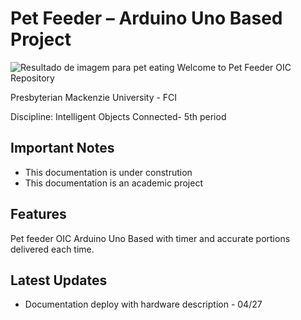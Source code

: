 # Pet Feeder – Arduino Uno Based Project

![Resultado de imagem para pet eating](https://pv-web-01t.s3.amazonaws.com/wordpress/wp-content/uploads/2013/12/Pets-that-Dont-Chew-Their-Food.jpg)
Welcome to Pet Feeder OIC Repository 

Presbyterian Mackenzie University - FCI

Discipline: Intelligent Objects Connected- 5th period

## Important Notes

-   This documentation is under constrution
- This documentation is an academic project

## Features

 Pet feeder OIC Arduino Uno Based with timer and accurate portions delivered each time.
 
 ## Latest Updates

-   Documentation deploy with hardware description - 04/27
